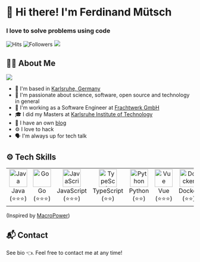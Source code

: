 # 👋 Hi there! I'm Ferdinand Mütsch

### I love to solve problems using code
![Hits](https://apps.muetsch.io/hitcount/count/tag.svg?url=https%3A%2F%2Fgithub.com%2Fmuety)
![Followers](https://img.shields.io/github/followers/muety?style=flat-square&logo=github)
[![](http://img.shields.io/liberapay/receives/muety.svg?logo=liberapay&style=flat-square)](https://liberapay.com/muety/)

## 👨‍💻 About Me
![](https://github-readme-stats.vercel.app/api?username=muety&show_icons=true&include_all_commits=true&bg_color=2D3748&title_color=2F855A&icon_color=2F855A&text_color=ffffff)

* 📍 I'm based in [Karlsruhe, Germany](https://www.openstreetmap.de/karte.html?zoom=15&lat=49.00687&lon=8.39938&layers=B000TT)
* 🔬 I'm passionate about science, software, open source and technology in general
* 🏢 I'm working as a Software Engineer at [Frachtwerk GmbH](https://frachtwerk.de)
* 🎓 I did my Masters at [Karlsruhe Institute of Technology](https://kit.edu)
* 📝 I have an own [blog](https://muetsch.io/archives)
* ⚙️ I love to hack
* 🗣 I'm always up for tech talk

## ⚙️ Tech Skills
<table>
  <tr>
    <td align="center" width="96">
        <img src="https://devicons.github.io/devicon/devicon.git/icons/java/java-original.svg" width="48" height="48" alt="Java" />
      <br>Java<br>(⭐️⭐️⭐️)
    </td>
    <td align="center" width="96">
        <img src="https://devicons.github.io/devicon/devicon.git/icons/go/go-original.svg" width="48" height="48" alt="Go" />
      <br>Go<br>(⭐️⭐️⭐️)
    </td>
    <td align="center" width="96">
        <img src="https://devicons.github.io/devicon/devicon.git/icons/javascript/javascript-original.svg" width="48" height="48" alt="JavaScript" />
      <br>JavaScript<br>(⭐️⭐️⭐️)
    </td>
    <td align="center" width="96">
        <img src="https://devicons.github.io/devicon/devicon.git/icons/typescript/typescript-original.svg" width="48" height="48" alt="TypeScript" />
      <br>TypeScript<br>(⭐️⭐️)
    </td>
    <td align="center" width="96">
        <img src="https://devicons.github.io/devicon/devicon.git/icons/python/python-original.svg" width="48" height="48" alt="Python" />
      <br>Python<br>(⭐️⭐️)
    </td>
     <td align="center" width="96">
        <img src="https://devicons.github.io/devicon/devicon.git/icons/vuejs/vuejs-original.svg" width="48" height="48" alt="Vue" />
      <br>Vue<br>(⭐️⭐️⭐️)
    </td>
    <td align="center" width="96">
        <img src="https://devicons.github.io/devicon/devicon.git/icons/docker/docker-original.svg" width="48" height="48" alt="Docker" />
      <br>Docker<br>(⭐️⭐️)
    </td>
  </tr>
</table>

(Inspired by [MacroPower](https://github.com/MacroPower/MacroPower/blob/master/README.md#macropower-tech))

## 📬 Contact
See bio 👈. Feel free to contact me at any time!
